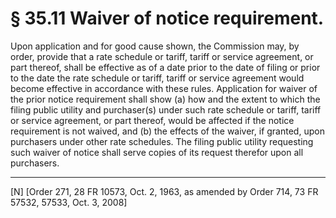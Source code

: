 # § 35.11   Waiver of notice requirement.

Upon application and for good cause shown, the Commission may, by order, provide that a rate schedule or tariff, tariff or service agreement, or part thereof, shall be effective as of a date prior to the date of filing or prior to the date the rate schedule or tariff, tariff or service agreement would become effective in accordance with these rules. Application for waiver of the prior notice requirement shall show (a) how and the extent to which the filing public utility and purchaser(s) under such rate schedule or tariff, tariff or service agreement, or part thereof, would be affected if the notice requirement is not waived, and (b) the effects of the waiver, if granted, upon purchasers under other rate schedules. The filing public utility requesting such waiver of notice shall serve copies of its request therefor upon all purchasers. 



---

[N] [Order 271, 28 FR 10573, Oct. 2, 1963, as amended by Order 714, 73 FR 57532, 57533, Oct. 3, 2008]




